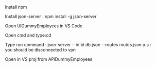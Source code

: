
Install npm

Install json-server : npm install -g json-server

Open UIDummyEmployees in VS Code

Open cmd and type:cd <UIDummyEmployees folder path>

Type run command : json-server --id id db.json --routes routes.json
p.s : you should be disconnected to vpn

Open in VS proj from APIDummyEmployees


